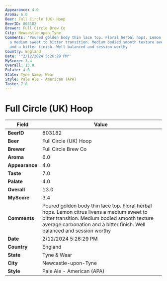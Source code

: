 ```yaml
---
Appearance: 4.0
Aroma: 6.0
Beer: Full Circle (UK) Hoop
BeerID: 803182
Brewer: Full Circle Brew Co
City: Newcastle-upon-Tyne
Comments: 'Poured golden body thin lace top. Floral herbal hops. Lemon citrus livens
  a medium sweet to bitter transition. Medium bodied smooth texture average carbonation
  and a bitter finish. Well balanced and session worthy '
Country: England
Date: '"2/12/2024 5:26:29 PM"'
MyScore: 3.4
Overall: 13.0
Palate: 4.0
State: Tyne &amp; Wear
Style: Pale Ale - American (APA)
Taste: 7.0
---
```


# Full Circle (UK) Hoop

| Field         | Value |
|---------------|-------|
| **BeerID** | 803182 |
| **Beer** | Full Circle (UK) Hoop |
| **Brewer** | Full Circle Brew Co |
| **Aroma** | 6.0 |
| **Appearance** | 4.0 |
| **Taste** | 7.0 |
| **Palate** | 4.0 |
| **Overall** | 13.0 |
| **MyScore** | 3.4 |
| **Comments** | Poured golden body thin lace top. Floral herbal hops. Lemon citrus livens a medium sweet to bitter transition. Medium bodied smooth texture average carbonation and a bitter finish. Well balanced and session worthy  |
| **Date** | 2/12/2024 5:26:29 PM |
| **Country** | England |
| **State** | Tyne &amp; Wear |
| **City** | Newcastle-upon-Tyne |
| **Style** | Pale Ale - American (APA) |
